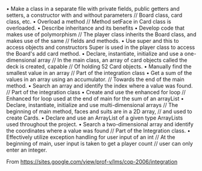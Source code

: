 • Make a class in a separate file with private fields, public getters and setters, a constructor with and without parameters
// Board class, card class, etc.
• Overload a method
// Method setFace in Card class is overloaded.
• Describe inheritance and its benefits
• Develop code that makes use of polymorphism
// The player class inherits the Board class, and makes use of the same
// fields and methods.
• Use super and this to access objects and constructors
Super is used in the player class to access the Board's add card method.
• Declare, instantiate, initialize and use a one-dimensional array
// In the main class, an array of card objects called the deck is created, capable
// Of holding 52 Card objects.
• Manually find the smallest value in an array
// Part of the integration class
• Get a sum of the values in an array using an accumulator.
// Towards the end of the main method.
• Search an array and identify the index where a value was found.
// Part of the integration class
• Create and use the enhanced for loop
// Enhanced for loop used at the end of main for the sum of an arrayList
• Declare, instantiate, initialize and use multi-dimensional arrays
// The beginning of main method, faces and suits are in a 2D array, 
// and used to create Cards.
• Declare and use an ArrayList of a given type
ArrayLists used throughout the project.
• Search a two-dimensional array and identify the coordinates where a value was found
// Part of the Integration class.
• Effectively utilize exception handling for user input of an int
// At the beginning of main, user input is taken to get a player count
// user can only enter an integer.

From <https://sites.google.com/view/prof-v/lms/cop-2006/integration> 
